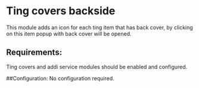 # Ting covers backside

This module adds an icon for each ting item that has back cover,
by clicking on this item popup with back cover will be opened.

## Requirements:
Ting covers and addi service modules should be enabled and configured.

##Configuration:
No configuration required.

